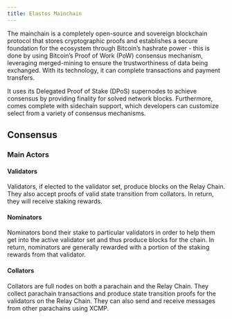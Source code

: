 ```yaml
---
title: Elastos Mainchain
---
```


The mainchain is a completely open-source and sovereign blockchain protocol that stores cryptographic proofs and establishes a secure foundation for the ecosystem through Bitcoin’s hashrate power - this is done by using Bitcoin’s Proof of Work (PoW) consensus mechanism, leveraging merged-mining to ensure the trustworthiness of data being exchanged. With its technology, it can complete transactions and payment transfers.

It uses its Delegated Proof of Stake (DPoS) supernodes to achieve consensus by providing finality for solved network blocks. Furthermore, comes complete with sidechain support, which developers can customize select from a variety of consensus mechanisms.

## Consensus

### Main Actors

#### Validators

Validators, if elected to the validator set, produce blocks on the Relay Chain. They also accept proofs of valid state transition from collators. In return, they will receive staking rewards.

#### Nominators

Nominators bond their stake to particular validators in order to help them get into the active validator set and thus produce blocks for the chain. In return, nominators are generally rewarded with a portion of the staking rewards from that validator.

#### Collators

Collators are full nodes on both a parachain and the Relay Chain. They collect parachain transactions and produce state transition proofs for the validators on the Relay Chain. They can also send and receive messages from other parachains using XCMP.
